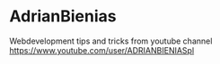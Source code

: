 # AdrianBienias
Webdevelopment tips and tricks from youtube channel https://www.youtube.com/user/ADRIANBIENIASpl
